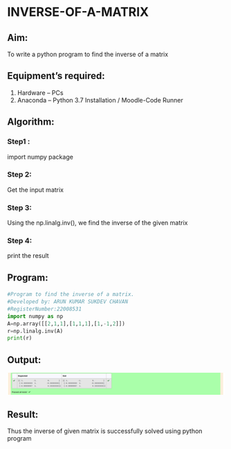 # INVERSE-OF-A-MATRIX
## Aim:
To write a python program to find the inverse of a matrix
## Equipment’s required:
1. 	Hardware – PCs
2. 	Anaconda – Python 3.7 Installation / Moodle-Code Runner
## Algorithm:
### Step1 : 
import numpy package

### Step 2: 
Get the input matrix

### Step 3: 
Using the np.linalg.inv(), we find the inverse of the given matrix

### Step 4: 
print the result

## Program:
```python 
#Program to find the inverse of a matrix.
#Developed by: ARUN KUMAR SUKDEV CHAVAN 
#RegisterNumber:22008531
import numpy as np
A=np.array([[2,1,1],[1,1,1],[1,-1,2]])
r=np.linalg.inv(A)
print(r)
```
## Output:
![output](/inverse.png)
## Result:
Thus the inverse of given matrix is successfully solved using python program

